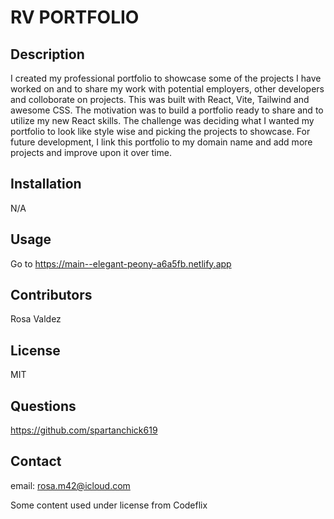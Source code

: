 
# RV PORTFOLIO

## Description

I created my professional portfolio to showcase some of the projects I have worked on and to share my work with potential employers, other developers and colloborate on projects. This was built with React, Vite, Tailwind and awesome CSS. The motivation was to build a portfolio ready to share and to utilize my new React skills. The challenge was deciding what I wanted my portfolio to look like style wise and picking the projects to showcase. For future development, I link this portfolio to my domain name and add more projects and improve upon it over time. 

## Installation
N/A

## Usage

Go to https://main--elegant-peony-a6a5fb.netlify.app

## Contributors

Rosa Valdez

## License

MIT

## Questions

https://github.com/spartanchick619

## Contact

email: rosa.m42@icloud.com




Some content used under license from Codeflix
